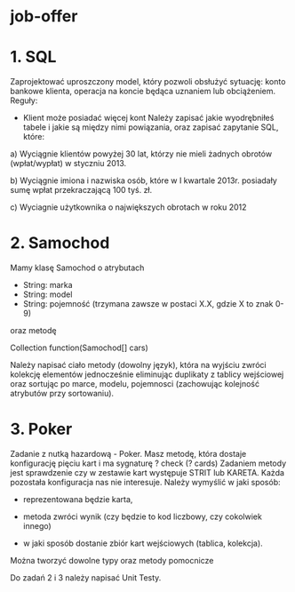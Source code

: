 # job-offer

# 1. SQL #
Zaprojektować uproszczony model, który pozwoli obsłużyć sytuację: konto bankowe klienta, operacja na koncie będąca uznaniem lub obciążeniem. 
Reguły:
- Klient może posiadać więcej kont
Należy zapisać jakie wyodrębniłeś tabele i jakie są między nimi powiązania, oraz zapisać zapytanie SQL, które:

a) Wyciągnie klientów powyżej 30 lat, którzy nie mieli żadnych obrotów (wpłat/wypłat) w styczniu 2013. 

b) Wyciągnie imiona i nazwiska osób, które w I kwartale 2013r. posiadały sumę wpłat przekraczającą 100 tyś. zł.

c) Wyciagnie użytkownika o największych obrotach w roku 2012


# 2. Samochod #
Mamy klasę Samochod o atrybutach 

- String: marka 
- String: model
- String: pojemność (trzymana zawsze w postaci X.X, gdzie X to znak 0-9)

oraz metodę

Collection<Samochod> function(Samochod[] cars)

Należy napisać ciało metody (dowolny język), która na wyjściu zwróci kolekcję elementów jednocześnie eliminując duplikaty z tablicy wejściowej oraz sortując po marce, modelu, pojemnosci (zachowując kolejność atrybutów przy sortowaniu).



# 3. Poker #
Zadanie z nutką hazardową - Poker. Masz metodę, która dostaje konfigurację pięciu kart i ma sygnaturę
? check (? cards)
Zadaniem metody jest sprawdzenie czy w zestawie kart występuje STRIT lub KARETA. Każda pozostała konfiguracja nas nie interesuje. Należy wymyślić w jaki sposób:

* reprezentowana będzie karta, 

* metoda zwróci wynik (czy będzie to kod liczbowy, czy cokolwiek innego)

* w jaki sposób dostanie zbiór kart wejściowych (tablica, kolekcja). 

Można tworzyć dowolne typy oraz metody pomocnicze

Do zadań 2 i 3 należy napisać Unit Testy.
